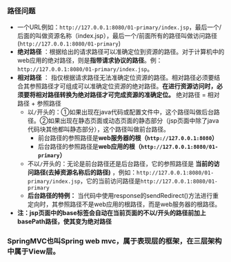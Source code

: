 ### 路径问题
* 一个URL例如：`http://127.0.0.1:8080/01-primary/index.jsp`，最后一个/后面的叫做资源名称（index.jsp），最后一个/前面所有的路径叫做访问路径(`http://127.0.0.1:8080/01-primary`)
* **绝对路径** ：根据给出的请求路径可以准确定位到资源的路径。对于计算机中的web应用的绝对路径，则是**指带请求协议的路径**。例：`http://127.0.0.1:8080/01-primary/index.jsp`。
* **相对路径** ： 指仅根据请求路径无法准确定位资源的路径。相对路径必须要结合其参照路径才可组成可以准确定位资源的绝对路径。**在进行资源访问时，必须要将相对路径转换为绝对路径才可完成资源的准确定位。** 绝对路径 = 相对路径 + 参照路径
  * 以`/`开头的：①如果出现在java代码或配置文件中，这个路径叫做后台路径。②如果出现在静态页面或动态页面的静态部分（jsp页面中除了java代码块其他都叫静态部分），这个路径叫做前台路径。
      * 前台路径的参照路径是**web服务器的根（`http://127.0.0.1:8080`）**
      * 后台路径的参照路径是**web应用的根（`http://127.0.0.1:8080/01-primary`）**
  * 不以`/`开头的：无论是前台路径还是后台路径，它的参照路径是 **当前的访问路径(去掉资源名称后的路径)** ，例如：`http://127.0.0.1:8080/01-primary/index.jsp`，它的当前访问路径是`http://127.0.0.1:8080/01-primary`
  * **后台路径的特例：** 当代码中使用response的sendRedirect()方法进行重定向时，其参照路径不是web应用的根路径，而是web服务器的根路径。
* **注：jsp页面中的base标签会自动在当前页面的不以/开头的路径前加上basePath路径，使其变为绝对路径**
### SpringMVC也叫Spring web mvc，属于表现层的框架，在三层架构中属于View层。
